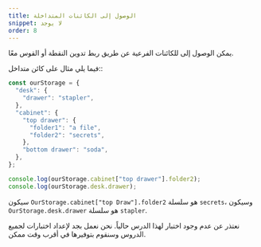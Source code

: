 ```yaml
---
title: الوصول إلى الكائنات المتداخلة 
snippet: لا يوجد
order: 8
---
```


يمكن الوصول إلى للكائنات الفرعية عن طريق ربط تدوين النقطة أو القوس معًا.

فيما يلي مثال على كائن متداخل::

```js
const ourStorage = {
  "desk": {
    "drawer": "stapler",
  },
  "cabinet": {
    "top drawer": {
      "folder1": "a file",
      "folder2": "secrets",
    },
    "bottom drawer": "soda",
  },
};

console.log(ourStorage.cabinet["top drawer"].folder2);
console.log(ourStorage.desk.drawer);
```

سيكون `OurStorage.cabinet["top Draw"].folder2` هو سلسلة `secrets`، وسيكون
`OurStorage.desk.drawer` هو سلسلة `stapler`.

<div class="quiz">
نعتذر عن عدم وجود اختبار لهذا الدرس حالياً. نحن نعمل بجد لإعداد اختبارات لجميع الدروس وسنقوم بتوفيرها في أقرب وقت ممكن.
</div>
